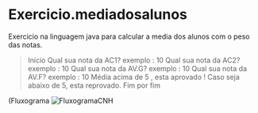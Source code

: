 # Exercicio.mediadosalunos
Exercicio na linguagem java para calcular a media dos alunos com o peso das notas.
>Início 
Qual sua nota da AC1? exemplo : 10
Qual sua nota da AC2? exemplo : 10
Qual sua nota da AV.G? exemplo : 10
Qual sua nota da AV.F? exemplo : 10
Média acima de 5 , esta aprovado !
Caso seja abaixo de 5, esta reprovado.
Fim por fim
          
(Fluxograma ![FluxogramaCNH](https://trello.com/1/cards/6270579c43fa3b20d6e690c5/attachments/62817a45754af288c319e021/previews/62817a45754af288c319e045/download/fluxograma.mediafinalalunos.png)
